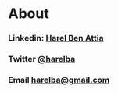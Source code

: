 # About

### Linkedin: [Harel Ben Attia](https://www.linkedin.com/in/harelba/)

### Twitter [@harelba](https://twitter.com/harelba)

### Email [harelba@gmail.com](harelba@gmail.com)

